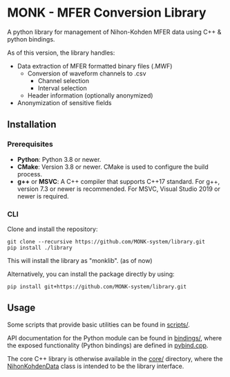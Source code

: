 # MONK - MFER Conversion Library

A python library for management of Nihon-Kohden MFER data using C++ & python bindings.

As of this version, the library handles:

- Data extraction of MFER formatted binary files (.MWF)
  - Conversion of waveform channels to .csv
    - Channel selection
    - Interval selection
  - Header information (optionally anonymized)
- Anonymization of sensitive fields

## Installation

### Prerequisites

- **Python**: Python 3.8 or newer.
- **CMake**: Version 3.8 or newer. CMake is used to configure the build process.
- **g++** or **MSVC**: A C++ compiler that supports C++17 standard. For g++, version 7.3 or newer is recommended. For MSVC, Visual Studio 2019 or newer is required.

### CLI

Clone and install the repository:

```
git clone --recursive https://github.com/MONK-system/library.git
pip install ./library
```

This will install the library as "monklib". (as of now)

Alternatively, you can install the package directly by using:

```
pip install git+https://github.com/MONK-system/library.git
```

## Usage

Some scripts that provide basic utilities can be found in [scripts/](scripts/).

API documentation for the Python module can be found in [bindings/](bindings), where the exposed functionality (Python bindings) are defined in [pybind.cpp](bindings/pybind.cpp).

The core C++ library is otherwise available in the [core/](core/) directory, where the [NihonKohdenData](core/include/NihonKohdenData.h) class is intended to be the library interface.